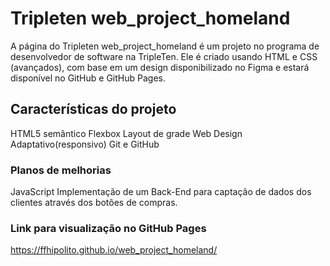 # Tripleten web_project_homeland

A página do Tripleten web_project_homeland é um projeto no programa de desenvolvedor de software na TripleTen. Ele é criado usando HTML e CSS (avançados), com base em um design disponibilizado no Figma e estará disponível no GitHub e GitHub Pages.

## Características do projeto

HTML5 semântico
Flexbox
Layout de grade
Web Design Adaptativo(responsivo)
Git e GitHub

### Planos de melhorias

JavaScript
Implementação de um Back-End para captação de dados dos clientes através dos botões de compras.

### Link para visualização no GitHub Pages

https://ffhipolito.github.io/web_project_homeland/
